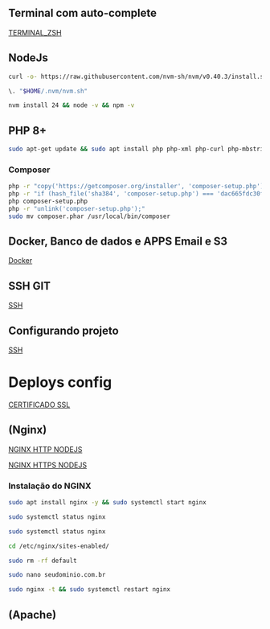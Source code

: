 ## Terminal com auto-complete

[TERMINAL_ZSH](Terminal-ZSH/zsh.md)

## NodeJs

```bash
curl -o- https://raw.githubusercontent.com/nvm-sh/nvm/v0.40.3/install.sh | bash
```

```bash
\. "$HOME/.nvm/nvm.sh"
```

```bash
nvm install 24 && node -v && npm -v 
```

## PHP 8+

```bash
sudo apt-get update && sudo apt install php php-xml php-curl php-mbstring php-pgsql php-mysql php-zip
```

### Composer

```bash
php -r "copy('https://getcomposer.org/installer', 'composer-setup.php');"
php -r "if (hash_file('sha384', 'composer-setup.php') === 'dac665fdc30fdd8ec78b38b9800061b4150413ff2e3b6f88543c636f7cd84f6db9189d43a81e5503cda447da73c7e5b6') { echo 'Installer verified'.PHP_EOL; } else { echo 'Installer corrupt'.PHP_EOL; unlink('composer-setup.php'); exit(1); }"
php composer-setup.php
php -r "unlink('composer-setup.php');"
sudo mv composer.phar /usr/local/bin/composer
```

## Docker, Banco de dados e APPS Email e S3

[Docker](Docker/install.md)

## SSH GIT

[SSH](SSH/ssh.md)

## Configurando projeto
[SSH](ConfigProject/install.md)

# Deploys config 
[CERTIFICADO SSL](Deploy/certificado_ssl.md)

## (Nginx)

[NGINX HTTP NODEJS](Deploy/nginx-HTTP.md)

[NGINX HTTPS NODEJS](Deploy/nginx-HTTPS.md)

### Instalação do NGINX

```bash
sudo apt install nginx -y && sudo systemctl start nginx

sudo systemctl status nginx

```

```bash
sudo systemctl status nginx

cd /etc/nginx/sites-enabled/ 

sudo rm -rf default

sudo nano seudominio.com.br

sudo nginx -t && sudo systemctl restart nginx 

```
## (Apache)